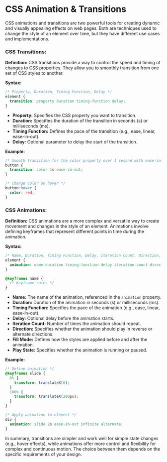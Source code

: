# CSS Animation & Transitions

CSS animations and transitions are two powerful tools for creating dynamic and visually appealing effects on web pages. Both are techniques used to change the style of an element over time, but they have different use cases and implementations.

### CSS Transitions:

**Definition:**
CSS transitions provide a way to control the speed and timing of changes to CSS properties. They allow you to smoothly transition from one set of CSS styles to another.

**Syntax:**
```css
/* Property, Duration, Timing Function, Delay */
element {
  transition: property duration timing-function delay;
}
```

- **Property:** Specifies the CSS property you want to transition.
- **Duration:** Specifies the duration of the transition in seconds (s) or milliseconds (ms).
- **Timing Function:** Defines the pace of the transition (e.g., ease, linear, ease-in-out).
- **Delay:** Optional parameter to delay the start of the transition.

**Example:**
```css
/* Smooth transition for the color property over 1 second with ease-in-out timing function */
button {
  transition: color 1s ease-in-out;
}

/* Change color on hover */
button:hover {
  color: red;
}
```

### CSS Animations:

**Definition:**
CSS animations are a more complex and versatile way to create movement and changes in the style of an element. Animations involve defining keyframes that represent different points in time during the animation.

**Syntax:**
```css
/* Name, Duration, Timing Function, Delay, Iteration Count, Direction, Fill Mode, Play State */
element {
  animation: name duration timing-function delay iteration-count direction fill-mode play-state;
}

@keyframes name {
  /* Keyframe rules */
}
```

- **Name:** The name of the animation, referenced in the `animation` property.
- **Duration:** Duration of the animation in seconds (s) or milliseconds (ms).
- **Timing Function:** Specifies the pace of the animation (e.g., ease, linear, ease-in-out).
- **Delay:** Optional delay before the animation starts.
- **Iteration Count:** Number of times the animation should repeat.
- **Direction:** Specifies whether the animation should play in reverse or alternate directions.
- **Fill Mode:** Defines how the styles are applied before and after the animation.
- **Play State:** Specifies whether the animation is running or paused.

**Example:**
```css
/* Define animation */
@keyframes slide {
  0% {
    transform: translateX(0);
  }
  100% {
    transform: translateX(200px);
  }
}

/* Apply animation to element */
div {
  animation: slide 2s ease-in-out infinite alternate;
}
```

In summary, transitions are simpler and work well for simple state changes (e.g., hover effects), while animations offer more control and flexibility for complex and continuous motion. The choice between them depends on the specific requirements of your design.